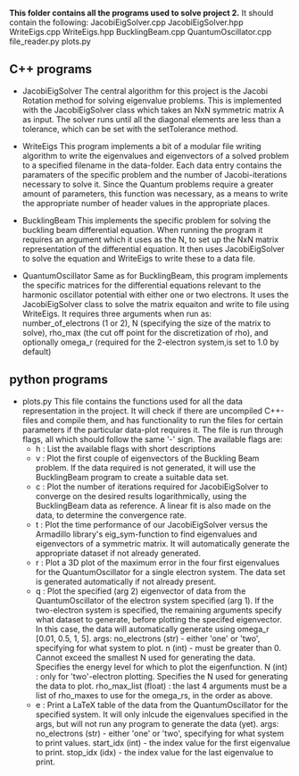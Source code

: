 **This folder contains all the programs used to solve project 2.**
It should contain the following:
JacobiEigSolver.cpp
JacobiEigSolver.hpp
WriteEigs.cpp
WriteEigs.hpp
BucklingBeam.cpp
QuantumOscillator.cpp
file_reader.py
plots.py

## C++ programs
- JacobiEigSolver
The central algorithm for this project is the Jacobi Rotation method for
solving eigenvalue problems. This is implemented with the
JacobiEigSolver class which takes an NxN symmetric matrix A as input.
The solver runs until all the diagonal elements are less than a
tolerance, which can be set with the setTolerance method.

- WriteEigs
This program implements a bit of a modular file writing algorithm to
write the eigenvalues and eigenvectors of a solved problem to a
specified filename in the data-folder. Each data entry contains the
paramaters of the specific problem and the number of Jacobi-iterations
necessary to solve it. Since the Quantum problems require a greater
amount of parameters, this function was necessary, as a means to write
the appropriate number of header values in the appropriate places.

- BucklingBeam
This implements the specific problem for solving the buckling beam
differential equation. When running the program it requires an argument
which it uses as the N, to set up the NxN matrix representation of the
differential equation. It then uses JacobiEigSolver to solve the
equation and WriteEigs to write these to a data file.

- QuantumOscillator
Same as for BucklingBeam, this program implements the specific matrices
for the differential equations relevant to the harmonic oscillator
potential with either one or two electrons. It uses the JacobiEigSolver
class to solve the matrix equaiton and write to file using WriteEigs.
It requires three arguments when run as: number_of_electrons (1 or 2), N
(specifying the size of the matrix to solve), rho_max (the cut off
point for the discretization of rho), and optionally omega_r (required
for the 2-electron system,is set to 1.0 by default)


## python programs
- plots.py
This file contains the functions used for all the data representation in
the project. It will check if there are uncompiled C++-files and compile
them, and has functionality to run the files for certain parameters if
the particular data-plot requires it.
The file is run through flags, all which should follow the same '-'
sign. The available flags are:
    - h : List the available flags with short descriptions
    - v : Plot the first couple of eigenvectors of the Buckling Beam
         problem. If the data required is not generated, it will use the BucklingBeam program to create a suitable data set.
    - c : Plot the number of iterations required for JacobiEigSolver to
         converge on the desired results logarithmically, using the
         BucklingBeam data as reference. A linear fit is also made on the
         data, to determine the convergence rate.
    - t : Plot the time performance of our JacobiEigSolver versus the
         Armadillo library's eig_sym-function to find eigenvalues and
         eigenvectors of a symmetric matrix. It will automatically
         generate the appropriate dataset if not already generated.
    - r : Plot a 3D plot of the maximum error in the four first
         eigenvalues for the QuantumOscillator for a single electron
         system. The data set is generated automatically if not already
         present.
    - q : Plot the specified (arg 2) eigenvector of data from the
         QuantumOscillator of the electron system specified (arg 1).
         If the two-electron system is specified, the remaining arguments
         specify what dataset to generate, before plotting the specifed
         eigenvector. In this case, the data will automatically generate
         using omega_r [0.01, 0.5, 1, 5].
         args:
            no_electrons (str) - either 'one' or 'two', specifying for
                what system to plot.
            n (int) - must be greater than 0. Cannot exceed the smallest
                N used for generating the data. Specifies the energy
                level for which to plot the eigenfunction.
            N (int) : only for 'two'-electron plotting. Specifies the
                N used for generating the data to plot.
            rho_max_list (float) : the last 4 arguments must be a list
                of rho_maxes to use for the omega_rs, in the order as
                above.
    - e : Print a LaTeX table of the data from the QuantumOscillator for
         the specified system. It will only inlcude the eigenvalues
         specified in the args, but will not run any program to generate
         the data (yet).
         args:
            no_electrons (str) - either 'one' or 'two', specifying for
                what system to print values.
            start_idx (int) - the index value for the first eigenvalue to
                print.
            stop_idx (idx) - the index value for the last eigenvalue to
                print.